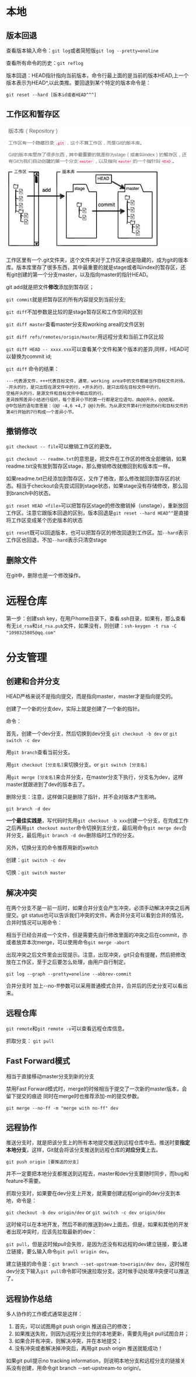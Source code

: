 # 本地

## 版本回退

查看版本输入命令：`git log`或者简短版`git log --pretty=oneline`

查看所有命令的历史：`git reflog`

版本回退：HEAD指针指向当前版本，命令行最上面的是当前的版本HEAD,上一个版本表示为HEAD^,以此类推。要回退到某个特定的版本命令是：

`git reset --hard [版本id或者HEAD^^^]`

## 工作区和暂存区

![git组成](./images/git.PNG)

工作区里有一个.git文件夹，这个文件夹对于工作区来说是隐藏的，成为git的版本库。版本库里存了很多东西，其中最重要的就是stage或者叫index的暂存区，还有git创建的第一个分支master，以及指向master的指针HEAD。

git add就是把文件**修改**添加到暂存区；

`git commit`就是把暂存区的所有内容提交到当前分支;

`git diff`不加参数是比较的是stage暂存区和工作空间的区别

`git diff master`查看master分支和working area的文件区别

`git diff refs/remotes/origin/master`用远程分支和当前工作区比较

`git diff HEAD -- xxxx.xxx`可以查看某个文件和某个版本的差异,同样，HEAD可以替换为commit id;

`git diff` 命令的结果：

```
---代表源文件，+++代表目标文件，通常，working area中的文件都被当作目标文件对待。
-开头的行，是只出现在源文件中的行，+开头的行，是只出现在目标文件中的行。
空格开头的行，是源文件和目标文件中都出现的行。
差异按照差异小结进行组织，每个差异小节的第一行都是定位语句，由@@开头，@@结尾。
@中包括的语句意思是：（@@ -4,6 +4,7 @@)为例，为从源文件第4行开始的6行和目标文件的第4行开始的7行构成一个差异小节。
```

## 撤销修改

`git checkout -- file`可以撤销工作区的更改。

`git checkout -- readme.txt`的意思是，把文件在工作区的修改全部撤销，如果readme.txt没有放到暂存区stage，那么撤销修改就撤回到和版本库一样。

如果readme.txt已经添加到暂存区，又作了修改，那么修改就回到暂存区的状态。相当于checkout会先尝试回到stage状态，如果stage没有存储修改，那么回到branch中的状态。

`git reset HEAD <file>`可以把暂存区stage的修改撤销掉（unstage），重新放回工作区。注意它跟版本回退的区别，版本回退是`git reset --hard HEAD^^`是直接将工作区变成某个历史版本的状态

`git reset`既可以回退版本，也可以把暂存区的修改回退到工作区。加`--hard`表示工作区也回退，不加`--hard`表示只清空stage

## 删除文件

在git中，删除也是一个修改操作。

# 远程仓库

第一步：创建ssh key，在用户home目录下，查看.ssh目录，如果有，那么查看有无`id_rsa`和`id_rsa.pub`文件，如果没有，则创建：`ssh-keygen -t rsa -C "1098325805@qq.com"`

# 分支管理

## 创建和合并分支

HEAD严格来说不是指向提交，而是指向master，master才是指向提交的。

创建了一个新的分支dev，实际上就是创建了一个新的指针。

命令：

首先，创建一个dev分支，然后切换到dev分支
`git checkout -b dev` or `git switch -c dev`

用`git branch`查看当前分支。

用`git checkout [分支名]`来切换分支。or `git switch [分支名]`

用`git merge [分支名]`来合并分支，在master分支下执行，分支名为dev，这样master就跟进到了dev的版本去了。

删除分支：注意，这样做只是删除了指针，并不会对版本产生影响。

`git branch -d dev`

**一个最佳实践是**，写代码时先用`git checkout -b xxx`创建一个分支，在完成工作之后再用`git checkout master`命令切换到主分支，最后用命令`git merge dev`合并分支，最后用`git branch -d dev`删除临时工作的分支。

另外，切换分支的命令推荐用新的switch

创建：`git switch -c dev`

切换：`git switch master`

## 解决冲突

在两个分支不是一前一后时，如果合并分支会产生冲突，必须手动解决冲突之后再提交。git status也可以告诉我们冲突的文件。再合并分支可以看到合并的情况，合并时情况可以用命令：

相当于已经合并成一个文件，但是需要先自行修改里面的冲突之后在commit，亦或者放弃本次merge，可以使用命令`git merge -abort`

出现冲突之后文件里会出现提示。注意，出现冲突，git只会有提醒，然后把修改放在工作区，至于之后要怎么处理，由用户自行制定。

`git log --graph --pretty=oneline --abbrev-commit`

合并分支时 加上--no-ff参数可以采用普通模式合并，合并后的历史分支可以看出来。

## 远程仓库

`git remote`和`git remote -v`可以查看远程仓库信息。

抓取分支： `git pull`

## Fast Forward模式

相当于直接移动master分支到新的分支

禁用Fast Forward模式时，merge的时候相当于提交了一次新的master版本，会留下提交的痕迹
同时在merge时也推荐添加-m的提交参数。

`git merge --no-ff -m "merge with no-ff" dev`

## 远程协作

推送分支时，就是把该分支上的所有本地提交推送到远程仓库中去。推送时要**指定本地分支**，这样，Git就会将该分支推送到远程仓库的**对应分支**上去。

`git push origin [要推送的分支]`

并不一定要把本地分支都推送到远程去，master和dev分支要随时同步，而bug和feature不需要。

抓取分支时，如果要在dev分支上开发，就需要创建远程origin的dev分支到本地，命令是：

`git checkout -b dev origin/dev` or `git switch -c dev origin/dev`

这时候可以在本地开发，然后不断的推送到dev上面去。但是，如果和其他的开发者出现冲突时，应该先拉取最新的dev：

`git pull`，但是这时候pull会失败，是因为还没有和远程的dev建立链接，要么建立链接，要么输入命令`git pull origin dev`。

建立链接的命令是：`git branch --set-upstream-to=origin/dev dev`，这时候在dev分支下输入`git pull`命令即可快速拉取分支。这时候手动处理冲突便可以推送了。

## 远程协作总结

多人协作的工作模式通常是这样：

1. 首先，可以试图用git push origin <branch-name>推送自己的修改；
2. 如果推送失败，则因为远程分支比你的本地更新，需要先用git pull试图合并；
3. 如果合并有冲突，则解决冲突，并在本地提交；
4. 没有冲突或者解决掉冲突后，再用git push origin <branch-name>推送就能成功！

如果git pull提示no tracking information，则说明本地分支和远程分支的链接关系没有创建，用命令git branch --set-upstream-to <branch-name> origin/<branch-name>。